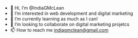 - 👋 Hi, I’m @IndiaGMcLean
- 👀 I’m interested in web development and digital marketing
- 🌱 I’m currently learning as much as I can!
- 💞️ I’m looking to collaborate on digital marketing projetcs
- 📫 How to reach me indiagmclean@gmail.com

<!---
IndiaGMcLean/IndiaGMcLean is a ✨ special ✨ repository because its `README.md` (this file) appears on your GitHub profile.
You can click the Preview link to take a look at your changes.
--->

